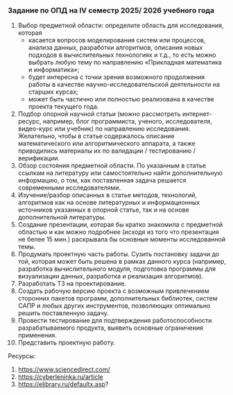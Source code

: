 ### Задание по ОПД на IV семестр 2025/ 2026 учебного года

1. Выбор предметной области: определите область для исследования, которая
   - касается вопросов моделирования систем или процессов, анализа данных, разработки алгоритмов, описания новых подходов в вычислительных технологиях и т.д., то есть можно выбрать любую тему по направлению «Прикладная математика и информатика»;
   - будет интересна с точки зрения возможного продолжения работы в качестве научно-исследовательской деятельности на старших курсах;
   - может быть частично или полностью реализована в качестве проекта текущего года.
2. Подбор опорной научной статьи (можно рассмотреть интернет-ресурс, например, блог программиста, ученого, исследователя, видео-курс или учебник) по направлению исследования. Желательно, чтобы в статье содержалось описание математического или алгоритмического аппарата, а также приводились материалы их по валидации / тестированию / верификации.
3. Обзор состояния предметной области. По указанным в статье ссылкам на литературу или самостоятельно найти дополнительную информацию, о том, как поставленная задача решается современными исследователями.
4. Изучение/разбор описанных в статье методов, технологий, алгоритмов как на основе литературных и информационных источников указанных в опорной статье, так и на основе дополнительной литературы.
5. Создание презентации, которая бы кратко знакомила с предметной областью и как можно подробнее (исходя из того что презентация не белее 15 мин.) раскрывала бы основные моменты исследованной темы.
6. Продумать проектную часть работы. Сузить постановку задачи до той, которая может быть решена в рамках данного курса (например, разработка вычислительного модуля, подготовка программы для визуализации данных, разработка и реализация алгоритмов).
7. Разработать ТЗ на проектирование.
8. Создать рабочую версию проекта с возможным привлечением сторонних пакетов программ, дополнительных библиотек, систем САПР и любых других инструментов, позволяющих оптимально решить поставленную задачу.
9. Провести тестирование для подтверждения работоспособности разрабатываемого продукта, выявить основные ограничения применения.
10. Представить проектную работу.


Ресурсы:

1. https://www.sciencedirect.com/
2. https://cyberleninka.ru/article
3. https://elibrary.ru/defaultx.asp?
